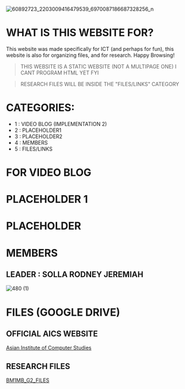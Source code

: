 ![60892723_2203009416479539_6970087186687328256_n](https://github.com/user-attachments/assets/2449bea0-19ca-46cc-af72-5186432826ff)


# WHAT IS THIS WEBSITE FOR?
This website was made specifically for ICT (and perhaps for fun), this website is also for organizing files, and for research. Happy Browsing!

> THIS WEBSITE IS A STATIC WEBSITE (NOT A MULTIPAGE ONE) I CANT PROGRAM HTML YET FYI

> RESEARCH FILES WILL BE INSIDE THE "FILES/LINKS" CATEGORY

# CATEGORIES:
- 1 : VIDEO BLOG (IMPLEMENTATION 2)
- 2 : PLACEHOLDER1
- 3 : PLACEHOLDER2
- 4 : MEMBERS
- 5 : FILES/LINKS 

# FOR VIDEO BLOG #



# PLACEHOLDER 1 #


# PLACEHOLDER #


# MEMBERS #

## LEADER : SOLLA RODNEY JEREMIAH
![480 (1)](https://github.com/user-attachments/assets/7087ac86-84d8-4ad2-bcd6-dbf9cedb0639)



# FILES (GOOGLE DRIVE) #

## OFFICIAL AICS WEBSITE
[Asian Institute of Computer Studies](https://aics.edu.ph/)


## RESEARCH FILES
[ BM1MB_G2_FILES ](https://drive.google.com/drive/folders/1h05xLkq-YhtVpwv9zn5M1U5nAsqwpvkW?usp=drive_link)














